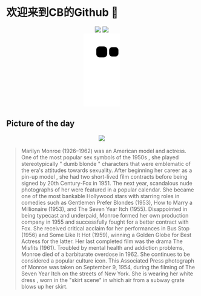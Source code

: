 
# 欢迎来到CB的Github 👋

<div align="center">
  <img height="137px" src="https://github-readme-stats.vercel.app/api?username=SuperCB&show_icons=true&theme=radical" />
  <img height="137px" src="https://github-readme-stats.vercel.app/api/top-langs/?username=SuperCB&hide_title=true&hide_border=true&layout=compact&langs_count=6&text_color=000&icon_color=fff" />
</div>


<div align="center">
    <img src="./contribution-snake/github-contribution-grid-snake.svg" />
</div>



## Picture of the day
<div align="center">
  <img width=400px src="https://upload.wikimedia.org/wikipedia/commons/thumb/8/8d/Marilyn_Monroe_photo_pose_Seven_Year_Itch.jpg/525px-Marilyn_Monroe_photo_pose_Seven_Year_Itch.jpg" />
</div>

>Marilyn Monroe  (1926–1962) was an American model and actress. One of the most popular sex symbols of the  1950s , she played stereotypically " dumb blonde " characters that were emblematic of the era's attitudes towards sexuality. After beginning her career as a  pin-up model , she had two short-lived film contracts before being signed by  20th Century-Fox  in 1951. The next year, scandalous nude photographs of her were featured in a popular calendar. She became one of the most bankable  Hollywood  stars with starring roles in comedies such as  Gentlemen Prefer Blondes  (1953),  How to Marry a Millionaire  (1953), and  The Seven Year Itch  (1955). Disappointed in being  typecast  and underpaid, Monroe formed her own production company in 1955 and successfully fought for a better contract with Fox. She received critical acclaim for her performances in  Bus Stop  (1956) and  Some Like It Hot  (1959), winning a  Golden Globe for Best Actress  for the latter. Her last completed film was the drama  The Misfits  (1961). Troubled by mental health and addiction problems, Monroe died of a  barbiturate overdose  in 1962. She continues to be considered a  popular culture  icon. This  Associated Press  photograph of Monroe was taken on September 9, 1954, during the filming of  The Seven Year Itch  on the streets of New York. She is wearing  her white dress , worn in the "skirt scene" in which air from a subway grate blows up her skirt.


